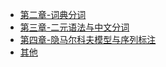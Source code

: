 - [第二章-词典分词](ch02/README.md)
- [第三章-二元语法与中文分词](ch03/README.md)
- [第四章-隐马尔科夫模型与序列标注](ch04/README.md)
- [其他](other/other.md)